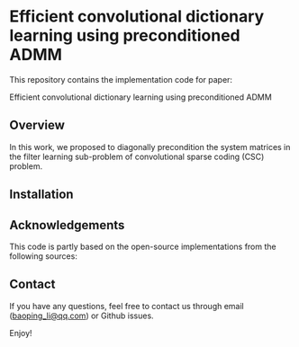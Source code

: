 # Efficient convolutional dictionary learning using preconditioned ADMM

This repository contains the implementation code for paper:

Efficient convolutional dictionary learning using preconditioned ADMM

## Overview

In this work, we proposed to diagonally precondition the system matrices in the filter learning sub-problem of convolutional sparse coding (CSC) problem. 

## Installation



## Acknowledgements

This code is partly based on the open-source implementations from the following sources:

[FFCSC]: https://github.com/baopingli/FFCSC2015



## Contact

If you have any questions, feel free to contact us through email (baoping_li@qq.com) or Github issues.

Enjoy!

